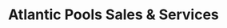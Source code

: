 ---
title: "Atlantic Pools Sales & Services"
url: /troy/atlantic-pools-sales-and-services/
shop: swimming pool
---